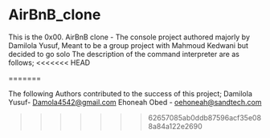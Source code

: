# AirBnB_clone
This is the 0x00. AirBnB clone - The console project authored majorly by Damilola Yusuf, Meant to be a group project with Mahmoud Kedwani but decided to go solo
The description of the command interpreter are as follows;
<<<<<<< HEAD
 
=======






The following Authors contributed to the success of this project;
Damilola Yusuf- Damola4542@gmail.com
Ehoneah Obed - oehoneah@sandtech.com
>>>>>>> 62657085ab0ddb87596acf35e088a84a122e2690
